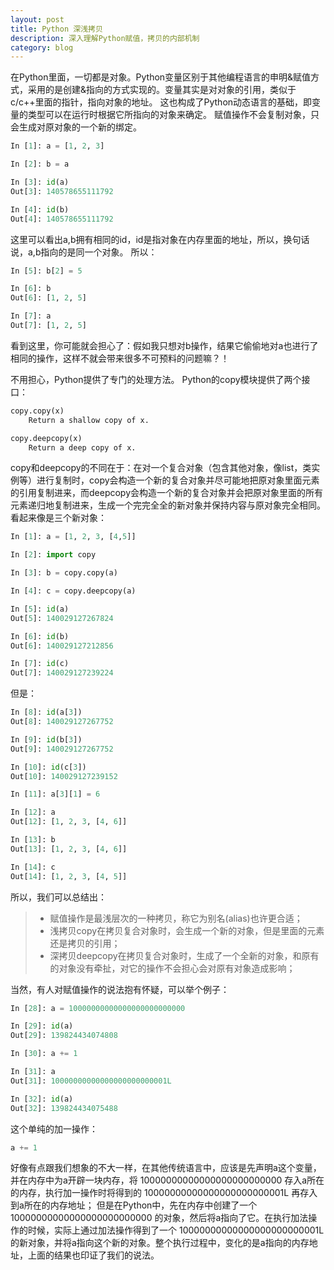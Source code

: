 ```yaml
---
layout: post
title: Python 深浅拷贝
description: 深入理解Python赋值，拷贝的内部机制
category: blog
---
```


在Python里面，一切都是对象。Python变量区别于其他编程语言的申明&赋值方式，采用的是创建&指向的方式实现的。变量其实是对对象的引用，类似于c/c++里面的指针，指向对象的地址。
这也构成了Python动态语言的基础，即变量的类型可以在运行时根据它所指向的对象来确定。
赋值操作不会复制对象，只会生成对原对象的一个新的绑定。
```python
In [1]: a = [1, 2, 3]

In [2]: b = a

In [3]: id(a)
Out[3]: 140578655111792

In [4]: id(b)
Out[4]: 140578655111792

```
这里可以看出a,b拥有相同的id，id是指对象在内存里面的地址，所以，换句话说，a,b指向的是同一个对象。
所以：
```python
In [5]: b[2] = 5

In [6]: b
Out[6]: [1, 2, 5]

In [7]: a
Out[7]: [1, 2, 5]

```

看到这里，你可能就会担心了：假如我只想对b操作，结果它偷偷地对a也进行了相同的操作，这样不就会带来很多不可预料的问题嘛？！

不用担心，Python提供了专门的处理方法。
Python的copy模块提供了两个接口：
```python
copy.copy(x)
    Return a shallow copy of x.

copy.deepcopy(x)
    Return a deep copy of x.
```
copy和deepcopy的不同在于：在对一个复合对象（包含其他对象，像list，类实例等）进行复制时，copy会构造一个新的复合对象并尽可能地把原对象里面元素的引用复制进来，而deepcopy会构造一个新的复合对象并会把原对象里面的所有元素递归地复制进来，生成一个完完全全的新对象并保持内容与原对象完全相同。
看起来像是三个新对象：
```python
In [1]: a = [1, 2, 3, [4,5]]

In [2]: import copy

In [3]: b = copy.copy(a)

In [4]: c = copy.deepcopy(a)

In [5]: id(a)
Out[5]: 140029127267824

In [6]: id(b)
Out[6]: 140029127212856

In [7]: id(c)
Out[7]: 140029127239224

```
但是：
```python
In [8]: id(a[3])
Out[8]: 140029127267752

In [9]: id(b[3])
Out[9]: 140029127267752

In [10]: id(c[3])
Out[10]: 140029127239152

In [11]: a[3][1] = 6

In [12]: a
Out[12]: [1, 2, 3, [4, 6]]

In [13]: b
Out[13]: [1, 2, 3, [4, 6]]

In [14]: c
Out[14]: [1, 2, 3, [4, 5]]
```
所以，我们可以总结出：
> * 赋值操作是最浅层次的一种拷贝，称它为别名(alias)也许更合适；
> * 浅拷贝copy在拷贝复合对象时，会生成一个新的对象，但是里面的元素还是拷贝的引用；
 > * 深拷贝deepcopy在拷贝复合对象时，生成了一个全新的对象，和原有的对象没有牵扯，对它的操作不会担心会对原有对象造成影响；

当然，有人对赋值操作的说法抱有怀疑，可以举个例子：
```python
In [28]: a = 10000000000000000000000000

In [29]: id(a)
Out[29]: 139824434074808

In [30]: a += 1

In [31]: a
Out[31]: 10000000000000000000000001L

In [32]: id(a)
Out[32]: 139824434075488

```
这个单纯的加一操作：
```python
a += 1 
```
好像有点跟我们想象的不大一样，在其他传统语言中，应该是先声明a这个变量，并在内存中为a开辟一块内存，将 10000000000000000000000000 存入a所在的内存，执行加一操作时将得到的 10000000000000000000000001L 再存入到a所在的内存地址；
但是在Python中，先在内存中创建了一个 10000000000000000000000000 的对象，然后将a指向了它。在执行加法操作的时候，实际上通过加法操作得到了一个 10000000000000000000000001L 的新对象，并将a指向这个新的对象。整个执行过程中，变化的是a指向的内存地址，上面的结果也印证了我们的说法。




[tylderen]:    http://tylderen.github.io  "tylderen"
